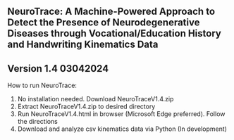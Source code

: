 ## NeuroTrace: A Machine-Powered Approach to Detect the Presence of Neurodegenerative Diseases through Vocational/Education History and Handwriting Kinematics Data
## Version 1.4 03042024

How to run NeuroTrace: 
1. No installation needed. Download NeuroTraceV1.4.zip
2. Extract NeuroTraceV1.4.zip to desired directory
3. Run NeuroTraceV1.4.html in browser (Microsoft Edge preferred). Follow the directions
4. Download and analyze csv kinematics data via Python (In development)
